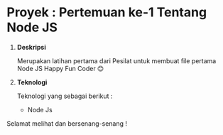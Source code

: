 # Proyek : Pertemuan ke-1 Tentang Node JS

1. **Deskripsi**

   Merupakan latihan pertama dari Pesilat untuk membuat file pertama Node JS
   Happy Fun Coder 😊

2. **Teknologi**

   Teknologi yang sebagai berikut :

   - Node Js

Selamat melihat dan bersenang-senang !
